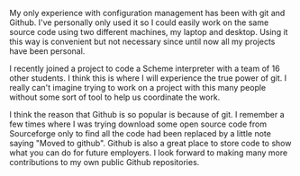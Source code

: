My only experience with configuration management has been with git and Github. 
I've personally only used it so I could easily work on the same source code 
using two different machines, my laptop and desktop. Using it this way is 
convenient but not necessary since until now all my projects have been personal.

I recently joined a project to code a Scheme interpreter with a team of 16 other
students. I think this is where I will experience the true power of git. I
really can't imagine trying to work on a project with this many people without
some sort of tool to help us coordinate the work. 

I think the reason that Github is so popular is because of git. I remember a few
times where I was trying download some open source code from Sourceforge only to
find all the code had been replaced by a little note saying "Moved to github". 
Github is also a great place to store code to show what you can do for future
employers. I look forward to making many more contributions to my own public
Github repositories.

